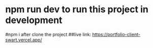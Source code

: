 # npm run dev to run this project in development
#npm i after clone the project
##live link: https://portfolio-client-swart.vercel.app/
